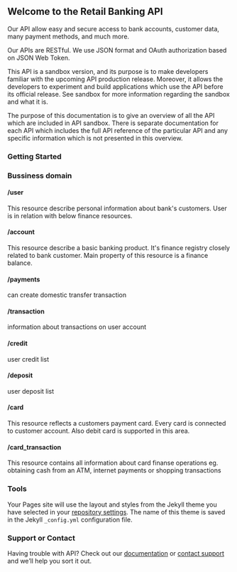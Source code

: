 ## Welcome to the Retail Banking API

Our API allow easy and secure access to bank accounts, customer data, many payment methods, and much more.

Our APIs are RESTful. We use JSON format and OAuth authorization based on JSON Web Token.

This API is a sandbox version, and its purpose is to make developers familiar with the upcoming API production release. Moreover, it allows the developers to experiment and build applications which use the API before its official release. See sandbox for more information regarding the sandbox and what it is.

The purpose of this documentation is to give an overview of all the API which are included in API sandbox. There is separate documentation for each API which includes the full API reference of the particular API and any specific information which is not presented in this overview.

### Getting Started



### Bussiness domain

#### /user
This resource describe personal information about bank's customers. User is in relation with below finance resources.

#### /account
This resource describe a basic banking product. It's finance registry closely related to bank customer. Main property of this resource is a finance balance.

#### /payments
can create domestic transfer transaction

#### /transaction
information about transactions on user account

#### /credit
user credit list

#### /deposit
user deposit list

#### /card
This resource reflects a customers payment card. Every card is connected to customer account. Also debit card is supported in this area.

#### /card_transaction
This resource contains all information about card finanse operations eg. obtaining cash from an ATM, internet payments or shopping transactions

### Tools

Your Pages site will use the layout and styles from the Jekyll theme you have selected in your [repository settings](https://github.com/bukalaACP/hackathon-2018/settings). The name of this theme is saved in the Jekyll `_config.yml` configuration file.

### Support or Contact

Having trouble with API? Check out our [documentation](https://help.github.com/categories/github-pages-basics/) or [contact support](https://github.com/contact) and we’ll help you sort it out.
